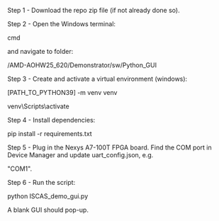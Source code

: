 
Step 1 - Download the repo zip file (if not already done so).

Step 2 - Open the Windows terminal:

cmd

and navigate to folder:

/AMD-AOHW25_620/Demonstrator/sw/Python_GUI

Step 3 - Create and activate a virtual environment (windows):

[PATH_TO_PYTHON39] -m venv venv

venv\Scripts\activate

Step 4 - Install dependencies:

pip install -r requirements.txt

Step 5 - Plug in the Nexys A7-100T FPGA board. Find the COM port in Device Manager and update uart_config.json, e.g.

"COM1".

Step 6 - Run the script:

python ISCAS_demo_gui.py

A blank GUI should pop-up.
